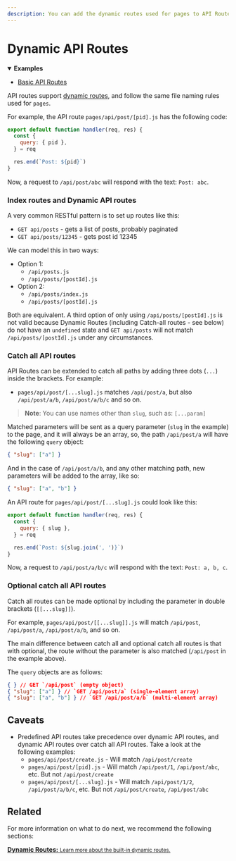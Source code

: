 ```yaml
---
description: You can add the dynamic routes used for pages to API Routes too. Learn how it works here.
---
```


# Dynamic API Routes

<details open>
  <summary><b>Examples</b></summary>
  <ul>
    <li><a href="https://github.com/vercel/next.js/tree/canary/examples/api-routes">Basic API Routes</a></li>
  </ul>
</details>

API routes support [dynamic routes](/docs/routing/dynamic-routes.md), and follow the same file naming rules used for `pages`.

For example, the API route `pages/api/post/[pid].js` has the following code:

```js
export default function handler(req, res) {
  const {
    query: { pid },
  } = req

  res.end(`Post: ${pid}`)
}
```

Now, a request to `/api/post/abc` will respond with the text: `Post: abc`.

### Index routes and Dynamic API routes

A very common RESTful pattern is to set up routes like this:

- `GET api/posts` - gets a list of posts, probably paginated
- `GET api/posts/12345` - gets post id 12345

We can model this in two ways:

- Option 1:
  - `/api/posts.js`
  - `/api/posts/[postId].js`
- Option 2:
  - `/api/posts/index.js`
  - `/api/posts/[postId].js`

Both are equivalent. A third option of only using `/api/posts/[postId].js` is not valid because Dynamic Routes (including Catch-all routes - see below) do not have an `undefined` state and `GET api/posts` will not match `/api/posts/[postId].js` under any circumstances.

### Catch all API routes

API Routes can be extended to catch all paths by adding three dots (`...`) inside the brackets. For example:

- `pages/api/post/[...slug].js` matches `/api/post/a`, but also `/api/post/a/b`, `/api/post/a/b/c` and so on.

> **Note**: You can use names other than `slug`, such as: `[...param]`

Matched parameters will be sent as a query parameter (`slug` in the example) to the page, and it will always be an array, so, the path `/api/post/a` will have the following `query` object:

```json
{ "slug": ["a"] }
```

And in the case of `/api/post/a/b`, and any other matching path, new parameters will be added to the array, like so:

```json
{ "slug": ["a", "b"] }
```

An API route for `pages/api/post/[...slug].js` could look like this:

```js
export default function handler(req, res) {
  const {
    query: { slug },
  } = req

  res.end(`Post: ${slug.join(', ')}`)
}
```

Now, a request to `/api/post/a/b/c` will respond with the text: `Post: a, b, c`.

### Optional catch all API routes

Catch all routes can be made optional by including the parameter in double brackets (`[[...slug]]`).

For example, `pages/api/post/[[...slug]].js` will match `/api/post`, `/api/post/a`, `/api/post/a/b`, and so on.

The main difference between catch all and optional catch all routes is that with optional, the route without the parameter is also matched (`/api/post` in the example above).

The `query` objects are as follows:

```json
{ } // GET `/api/post` (empty object)
{ "slug": ["a"] } // `GET /api/post/a` (single-element array)
{ "slug": ["a", "b"] } // `GET /api/post/a/b` (multi-element array)
```

## Caveats

- Predefined API routes take precedence over dynamic API routes, and dynamic API routes over catch all API routes. Take a look at the following examples:
  - `pages/api/post/create.js` - Will match `/api/post/create`
  - `pages/api/post/[pid].js` - Will match `/api/post/1`, `/api/post/abc`, etc. But not `/api/post/create`
  - `pages/api/post/[...slug].js` - Will match `/api/post/1/2`, `/api/post/a/b/c`, etc. But not `/api/post/create`, `/api/post/abc`

## Related

For more information on what to do next, we recommend the following sections:

<div class="card">
  <a href="/docs/routing/dynamic-routes.md">
    <b>Dynamic Routes:</b>
    <small>Learn more about the built-in dynamic routes.</small>
  </a>
</div>
